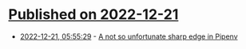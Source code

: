 # [Published on 2022-12-21](index.md)

* [2022-12-21, 05:55:29](https://lobste.rs/s/9mzfrq/not_so_unfortunate_sharp_edge_pipenv) - [A not so unfortunate sharp edge in Pipenv](https://0xda.de/blog/2022/12/a-not-so-unfortunate-sharp-edge-in-pipenv/)
